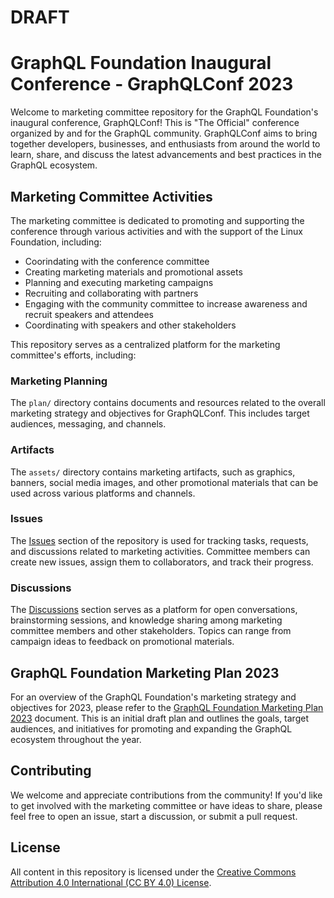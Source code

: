 # DRAFT

# GraphQL Foundation Inaugural Conference - GraphQLConf 2023

Welcome to marketing committee repository for the GraphQL Foundation's inaugural conference, GraphQLConf! This is "The Official" conference organized by and for the GraphQL community. GraphQLConf aims to bring together developers, businesses, and enthusiasts from around the world to learn, share, and discuss the latest advancements and best practices in the GraphQL ecosystem.

## Marketing Committee Activities

The marketing committee is dedicated to promoting and supporting the conference through various activities and with the support of the Linux Foundation, including:

- Coorindating with the conference committee
- Creating marketing materials and promotional assets
- Planning and executing marketing campaigns
- Recruiting and collaborating with partners
- Engaging with the community committee to increase awareness and recruit speakers and attendees
- Coordinating with speakers and other stakeholders

This repository serves as a centralized platform for the marketing committee's efforts, including:

### Marketing Planning

The `plan/` directory contains documents and resources related to the overall marketing strategy and objectives for GraphQLConf. This includes target audiences, messaging, and channels.

### Artifacts

The `assets/` directory contains marketing artifacts, such as graphics, banners, social media images, and other promotional materials that can be used across various platforms and channels.

### Issues

The [Issues](https://github.com/graphql/marketing/issues) section of the repository is used for tracking tasks, requests, and discussions related to marketing activities. Committee members can create new issues, assign them to collaborators, and track their progress.

### Discussions

The [Discussions](https://github.com/graphql/marketing/discussions) section serves as a platform for open conversations, brainstorming sessions, and knowledge sharing among marketing committee members and other stakeholders. Topics can range from campaign ideas to feedback on promotional materials.

## GraphQL Foundation Marketing Plan 2023

For an overview of the GraphQL Foundation's marketing strategy and objectives for 2023, please refer to the [GraphQL Foundation Marketing Plan 2023](https://example.com/marketing_plan_2023.pdf) document. This is an initial draft plan and outlines the goals, target audiences, and initiatives for promoting and expanding the GraphQL ecosystem throughout the year.

## Contributing

We welcome and appreciate contributions from the community! If you'd like to get involved with the marketing committee or have ideas to share, please feel free to open an issue, start a discussion, or submit a pull request.

## License

All content in this repository is licensed under the [Creative Commons Attribution 4.0 International (CC BY 4.0) License](https://creativecommons.org/licenses/by/4.0/).

